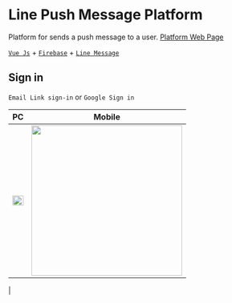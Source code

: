 # Line Push Message Platform
Platform for sends a push message to a user. [Platform Web Page](https://yangmak.github.io/GithubPageTest/#/)

[`Vue Js`](https://vuejs.org/) + [`Firebase`](https://firebase.google.com/) + [`Line Message`](https://developers.line.biz/en/docs/messaging-api/message-types/)

Sign in
-----
`Email Link sign-in` or `Google Sign in`

| PC | Mobile |
| ------ | ------ |
| <img name="M8e87tj" src="https://i.imgur.com/M8e87tj.jpg" width="100%"/> | <img name="a61TbF4" src="https://i.imgur.com/a61TbF4.jpg" width="300"/> 
|